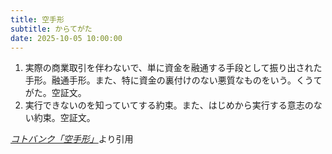 ```yaml
---
title: 空手形
subtitle: からてがた
date: 2025-10-05 10:00:00
---
```


1. 実際の商業取引を伴わないで、単に資金を融通する手段として振り出された手形。融通手形。また、特に資金の裏付けのない悪質なものをいう。くうてがた。空証文。
2. 実行できないのを知っていてする約束。また、はじめから実行する意志のない約束。空証文。

<cite>[コトバンク「空手形」](https://kotobank.jp/word/%E7%A9%BA%E6%89%8B%E5%BD%A2)</cite>より引用